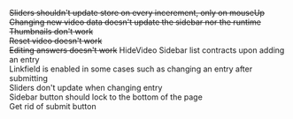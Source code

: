 ~~Sliders shouldn't update store on every incerement, only on mouseUp~~  
~~Changing new video data doesn't update the sidebar nor the runtime~~  
~~Thumbnails don't work~~  
~~Reset video doesn't work~~  
~~Editing answers doesn't work~~
HideVideo
Sidebar list contracts upon adding an entry  
Linkfield is enabled in some cases such as changing an entry after submitting  
Sliders don't update when changing entry  
Sidebar button should lock to the bottom of the page  
Get rid of submit button  
